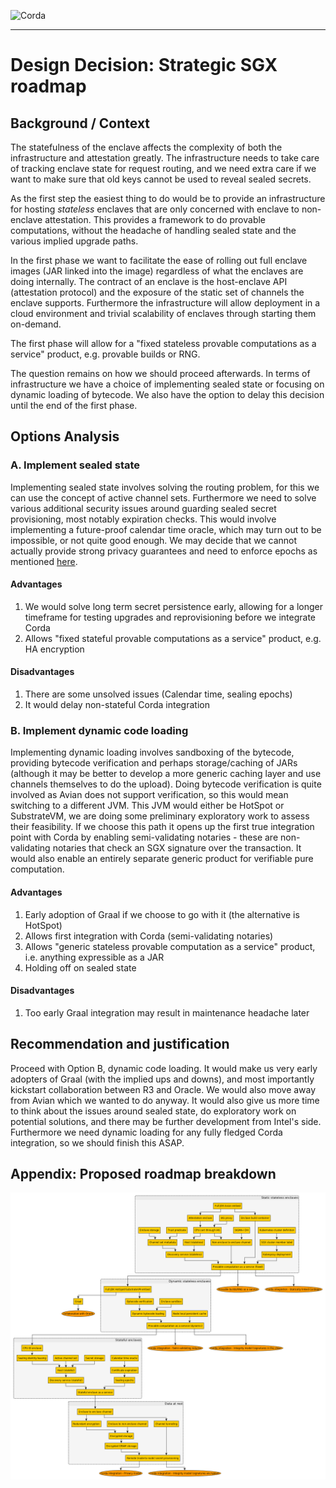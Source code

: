 ![Corda](https://www.corda.net/wp-content/uploads/2016/11/fg005_corda_b.png)

--------------------------------------------
Design Decision: Strategic SGX roadmap
============================================

## Background / Context

The statefulness of the enclave affects the complexity of both the infrastructure and attestation greatly.
The infrastructure needs to take care of tracking enclave state for request routing, and we need extra care if we want 
to make sure that old keys cannot be used to reveal sealed secrets.

As the first step the easiest thing to do would be to provide an infrastructure for hosting *stateless* enclaves that
are only concerned with enclave to non-enclave attestation. This provides a framework to do provable computations,
without the headache of handling sealed state and the various implied upgrade paths.

In the first phase we want to facilitate the ease of rolling out full enclave images (JAR linked into the image)
regardless of what the enclaves are doing internally. The contract of an enclave is the host-enclave API (attestation
protocol) and the exposure of the static set of channels the enclave supports. Furthermore the infrastructure will allow
deployment in a cloud environment and trivial scalability of enclaves through starting them on-demand.

The first phase will allow for a "fixed stateless provable computations as a service" product, e.g. provable builds or
RNG.

The question remains on how we should proceed afterwards. In terms of infrastructure we have a choice of implementing
sealed state or focusing on dynamic loading of bytecode. We also have the option to delay this decision until the end of
the first phase.

## Options Analysis

### A. Implement sealed state

Implementing sealed state involves solving the routing problem, for this we can use the concept of active channel sets.
Furthermore we need to solve various additional security issues around guarding sealed secret provisioning, most notably
expiration checks. This would involve implementing a future-proof calendar time oracle, which may turn out to be
impossible, or not quite good enough. We may decide that we cannot actually provide strong privacy guarantees and need
to enforce epochs as mentioned [here](../details/time.md).

#### Advantages

1. We would solve long term secret persistence early, allowing for a longer timeframe for testing upgrades and
   reprovisioning before we integrate Corda
2. Allows "fixed stateful provable computations as a service" product, e.g. HA encryption

#### Disadvantages

1. There are some unsolved issues (Calendar time, sealing epochs)
2. It would delay non-stateful Corda integration

### B. Implement dynamic code loading

Implementing dynamic loading involves sandboxing of the bytecode, providing bytecode verification and perhaps
storage/caching of JARs (although it may be better to develop a more generic caching layer and use channels themselves
to do the upload). Doing bytecode verification is quite involved as Avian does not support verification, so this
would mean switching to a different JVM. This JVM would either be HotSpot or SubstrateVM, we are doing some preliminary
exploratory work to assess their feasibility. If we choose this path it opens up the first true integration point with
Corda by enabling semi-validating notaries - these are non-validating notaries that check an SGX signature over the
transaction. It would also enable an entirely separate generic product for verifiable pure computation.

#### Advantages

1. Early adoption of Graal if we choose to go with it (the alternative is HotSpot)
2. ​Allows first integration with Corda (semi-validating notaries)
3. Allows "generic stateless provable computation as a service" product, i.e. anything expressible as a JAR
4. Holding off on sealed state

#### Disadvantages

1. Too early ​Graal integration may result in maintenance headache later

## Recommendation and justification

Proceed with Option B, dynamic code loading. It would make us very early adopters of Graal (with the implied ups and 
downs), and most importantly kickstart collaboration between R3 and Oracle. We would also move away from Avian which we 
wanted to do anyway. It would also give us more time to think about the issues around sealed state, do exploratory work
on potential solutions, and there may be further development from Intel's side. Furthermore we need dynamic loading for
any fully fledged Corda integration, so we should finish this ASAP.

## Appendix: Proposed roadmap breakdown

![Dynamic code loading first](roadmap.png)